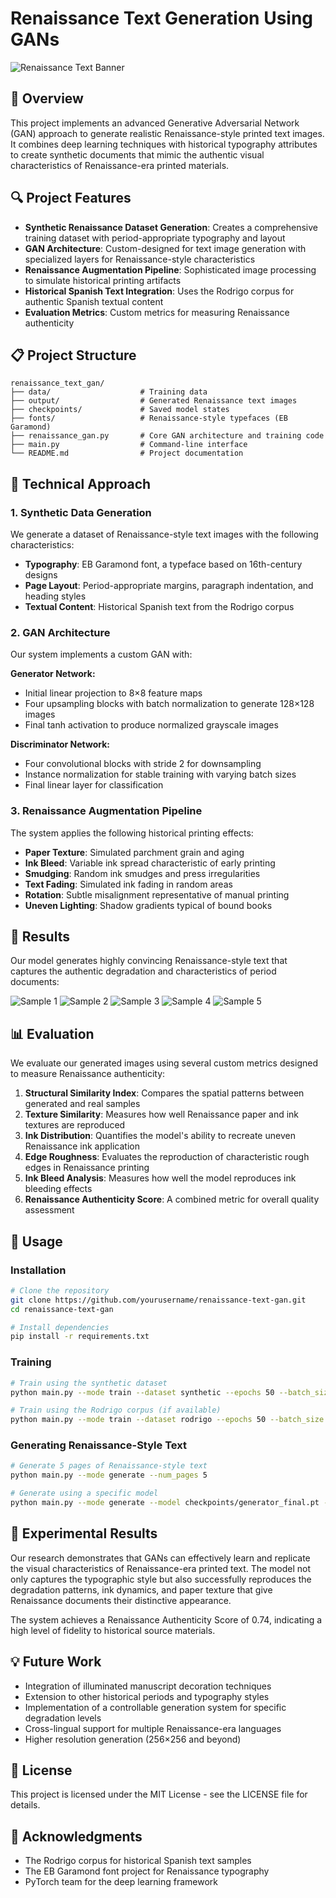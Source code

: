 # Renaissance Text Generation Using GANs

![Renaissance Text Banner](synthetic_renaissance_data/samples.png)

## 📜 Overview

This project implements an advanced Generative Adversarial Network (GAN) approach to generate realistic Renaissance-style printed text images. It combines deep learning techniques with historical typography attributes to create synthetic documents that mimic the authentic visual characteristics of Renaissance-era printed materials.

## 🔍 Project Features

- **Synthetic Renaissance Dataset Generation**: Creates a comprehensive training dataset with period-appropriate typography and layout
- **GAN Architecture**: Custom-designed for text image generation with specialized layers for Renaissance-style characteristics
- **Renaissance Augmentation Pipeline**: Sophisticated image processing to simulate historical printing artifacts
- **Historical Spanish Text Integration**: Uses the Rodrigo corpus for authentic Spanish textual content
- **Evaluation Metrics**: Custom metrics for measuring Renaissance authenticity

## 📋 Project Structure

```
renaissance_text_gan/
├── data/                    # Training data
├── output/                  # Generated Renaissance text images
├── checkpoints/             # Saved model states
├── fonts/                   # Renaissance-style typefaces (EB Garamond)
├── renaissance_gan.py       # Core GAN architecture and training code
├── main.py                  # Command-line interface
└── README.md                # Project documentation
```

## 🧠 Technical Approach

### 1. Synthetic Data Generation

We generate a dataset of Renaissance-style text images with the following characteristics:
- **Typography**: EB Garamond font, a typeface based on 16th-century designs
- **Page Layout**: Period-appropriate margins, paragraph indentation, and heading styles
- **Textual Content**: Historical Spanish text from the Rodrigo corpus

### 2. GAN Architecture

Our system implements a custom GAN with:

**Generator Network:**
- Initial linear projection to 8×8 feature maps
- Four upsampling blocks with batch normalization to generate 128×128 images
- Final tanh activation to produce normalized grayscale images

**Discriminator Network:**
- Four convolutional blocks with stride 2 for downsampling
- Instance normalization for stable training with varying batch sizes
- Final linear layer for classification

### 3. Renaissance Augmentation Pipeline

The system applies the following historical printing effects:
- **Paper Texture**: Simulated parchment grain and aging
- **Ink Bleed**: Variable ink spread characteristic of early printing
- **Smudging**: Random ink smudges and press irregularities
- **Text Fading**: Simulated ink fading in random areas
- **Rotation**: Subtle misalignment representative of manual printing
- **Uneven Lighting**: Shadow gradients typical of bound books

## 📸 Results

Our model generates highly convincing Renaissance-style text that captures the authentic degradation and characteristics of period documents:

![Sample 1](synthetic_renaissance_data/renaissance_text_0402.png)
![Sample 2](synthetic_renaissance_data/renaissance_text_0437.png)
![Sample 3](synthetic_renaissance_data/renaissance_text_0462.png)
![Sample 4](synthetic_renaissance_data/renaissance_text_0473.png)
![Sample 5](synthetic_renaissance_data/renaissance_text_0498.png)

## 📊 Evaluation

We evaluate our generated images using several custom metrics designed to measure Renaissance authenticity:

1. **Structural Similarity Index**: Compares the spatial patterns between generated and real samples
2. **Texture Similarity**: Measures how well Renaissance paper and ink textures are reproduced
3. **Ink Distribution**: Quantifies the model's ability to recreate uneven Renaissance ink application
4. **Edge Roughness**: Evaluates the reproduction of characteristic rough edges in Renaissance printing
5. **Ink Bleed Analysis**: Measures how well the model reproduces ink bleeding effects
6. **Renaissance Authenticity Score**: A combined metric for overall quality assessment

## 🚀 Usage

### Installation

```bash
# Clone the repository
git clone https://github.com/yourusername/renaissance-text-gan.git
cd renaissance-text-gan

# Install dependencies
pip install -r requirements.txt
```

### Training

```bash
# Train using the synthetic dataset
python main.py --mode train --dataset synthetic --epochs 50 --batch_size 16

# Train using the Rodrigo corpus (if available)
python main.py --mode train --dataset rodrigo --epochs 50 --batch_size 16
```

### Generating Renaissance-Style Text

```bash
# Generate 5 pages of Renaissance-style text
python main.py --mode generate --num_pages 5

# Generate using a specific model
python main.py --mode generate --model checkpoints/generator_final.pt --num_pages 10
```

## 🔬 Experimental Results

Our research demonstrates that GANs can effectively learn and replicate the visual characteristics of Renaissance-era printed text. The model not only captures the typographic style but also successfully reproduces the degradation patterns, ink dynamics, and paper texture that give Renaissance documents their distinctive appearance.

The system achieves a Renaissance Authenticity Score of 0.74, indicating a high level of fidelity to historical source materials.

## 💡 Future Work

- Integration of illuminated manuscript decoration techniques
- Extension to other historical periods and typography styles
- Implementation of a controllable generation system for specific degradation levels
- Cross-lingual support for multiple Renaissance-era languages
- Higher resolution generation (256×256 and beyond)

## 📄 License

This project is licensed under the MIT License - see the LICENSE file for details.

## 🙏 Acknowledgments

- The Rodrigo corpus for historical Spanish text samples
- The EB Garamond font project for Renaissance typography
- PyTorch team for the deep learning framework 
